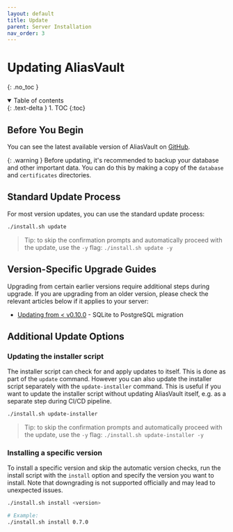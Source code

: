 ```yaml
---
layout: default
title: Update
parent: Server Installation
nav_order: 3
---
```


# Updating AliasVault
{: .no_toc }

<details open markdown="block">
  <summary>
    Table of contents
  </summary>
  {: .text-delta }
1. TOC
{:toc}
</details>

## Before You Begin
You can see the latest available version of AliasVault on [GitHub](https://github.com/lanedirt/AliasVault/releases).

{: .warning }
Before updating, it's recommended to backup your database and other important data. You can do this by making
a copy of the `database` and `certificates` directories.

## Standard Update Process
For most version updates, you can use the standard update process:

```bash
./install.sh update
```

> Tip: to skip the confirmation prompts and automatically proceed with the update, use the `-y` flag: `./install.sh update -y`

## Version-Specific Upgrade Guides
Upgrading from certain earlier versions require additional steps during upgrade. If you are upgrading from an older version, please check the relevant articles below if it applies to your server:

- [Updating from < v0.10.0](v0.10.0.html) - SQLite to PostgreSQL migration

## Additional Update Options

### Updating the installer script
The installer script can check for and apply updates to itself. This is done as part of the `update` command. However you can also update the installer script separately with the `update-installer` command. This is useful if you want to update the installer script without updating AliasVault itself, e.g. as a separate step during CI/CD pipeline.

```bash
./install.sh update-installer
```

> Tip: to skip the confirmation prompts and automatically proceed with the update, use the `-y` flag: `./install.sh update-installer -y`

### Installing a specific version
To install a specific version and skip the automatic version checks, run the install script with the `install` option and specify the version you want to install. Note that downgrading is not supported officially and may lead to unexpected issues.

```bash
./install.sh install <version>

# Example:
./install.sh install 0.7.0
```
